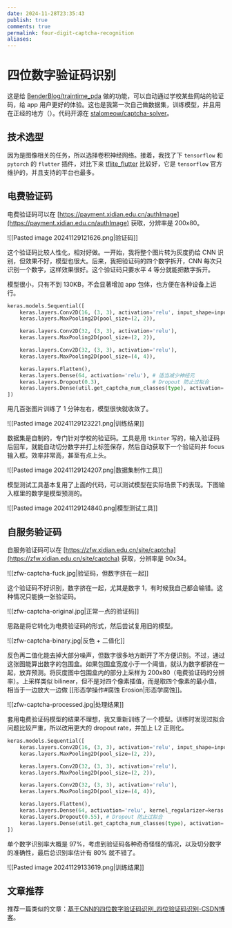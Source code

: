 ```yaml
---
date: 2024-11-28T23:35:43
publish: true
comments: true
permalink: four-digit-captcha-recognition
aliases:
---
```


# 四位数字验证码识别

这是给 [BenderBlog/traintime_pda](https://github.com/BenderBlog/traintime_pda) 做的功能，可以自动通过学校某些网站的验证码，给 app 用户更好的体验。这也是我第一次自己做数据集，训练模型，并且用在正经的地方（）。代码开源在 [stalomeow/captcha-solver](https://github.com/stalomeow/captcha-solver)。

## 技术选型

因为是图像相关的任务，所以选择卷积神经网络。接着，我找了下 `tensorflow` 和 `pytorch` 的 `flutter` 插件，对比下来 [tflite_flutter](https://pub.dev/packages/tflite_flutter) 比较好，它是 `tensorflow` 官方维护的，并且支持的平台也最多。

## 电费验证码

电费验证码可以在 [https://payment.xidian.edu.cn/authImage](https://payment.xidian.edu.cn/authImage) 获取，分辨率是 200x80。

![[Pasted image 20241129121626.png|验证码]]

这个验证码比较人性化，相对好做。一开始，我将整个图片转为灰度扔给 CNN 识别，但效果不好，模型也很大。后来，我把验证码的四个数字拆开，CNN 每次只识别一个数字，这样效果很好。这个验证码只要水平 4 等分就能把数字拆开。

模型很小，只有不到 130KB，不会显著增加 app 包体，也方便在各种设备上运行。

``` python
keras.models.Sequential([
    keras.layers.Conv2D(16, (3, 3), activation='relu', input_shape=input_shape),
    keras.layers.MaxPooling2D(pool_size=(2, 2)),

    keras.layers.Conv2D(32, (3, 3), activation='relu'),
    keras.layers.MaxPooling2D(pool_size=(2, 2)),

    keras.layers.Conv2D(32, (3, 3), activation='relu'),
    keras.layers.MaxPooling2D(pool_size=(4, 4)),

    keras.layers.Flatten(),
    keras.layers.Dense(64, activation='relu'), # 适当减少神经元
    keras.layers.Dropout(0.3),                 # Dropout 防止过拟合
    keras.layers.Dense(util.get_captcha_num_classes(type), activation='softmax')
])
```

用几百张图片训练了 1 分钟左右，模型很快就收敛了。

![[Pasted image 20241129123221.png|训练结果]]

数据集是自制的，专门针对学校的验证码。工具是用 `tkinter` 写的，输入验证码后回车，就能自动切分数字并打上标签保存，然后自动获取下一个验证码并 focus 输入框。效率非常高，甚至有点上头。

![[Pasted image 20241129124207.png|数据集制作工具]]

模型测试工具基本复用了上面的代码，可以测试模型在实际场景下的表现。下图输入框里的数字是模型预测的。

![[Pasted image 20241129124840.png|模型测试工具]]

## 自服务验证码

自服务验证码可以在 [https://zfw.xidian.edu.cn/site/captcha](https://zfw.xidian.edu.cn/site/captcha) 获取，分辨率是 90x34。

![[zfw-captcha-fuck.jpg|验证码，但数字挤在一起]]

这个验证码不好识别，数字挤在一起，尤其是数字 1，有时候我自己都会输错。这种情况只能换一张验证码。

![[zfw-captcha-original.jpg|正常一点的验证码]]

思路是将它转化为电费验证码的形式，然后尝试复用旧的模型。

![[zfw-captcha-binary.jpg|反色 + 二值化]]

反色再二值化能去掉大部分噪声，但数字很多地方断开了不方便识别。不过，通过这张图能算出数字的包围盒。如果包围盒宽度小于一个阈值，就认为数字都挤在一起，放弃预测。将灰度图中包围盒内的部分上采样为 200x80（电费验证码的分辨率）。上采样类似 bilinear，但不是对四个像素插值，而是取四个像素的最小值，相当于一边放大一边做 [[形态学操作#腐蚀 Erosion|形态学腐蚀]]。

![[zfw-captcha-processed.jpg|处理结果]]

套用电费验证码模型的结果不理想，我又重新训练了一个模型。训练时发现过拟合问题比较严重，所以改用更大的 dropout rate，并加上 L2 正则化。

``` python
keras.models.Sequential([
    keras.layers.Conv2D(16, (3, 3), activation='relu', input_shape=input_shape),
    keras.layers.MaxPooling2D(pool_size=(2, 2)),

    keras.layers.Conv2D(32, (3, 3), activation='relu'),
    keras.layers.MaxPooling2D(pool_size=(2, 2)),

    keras.layers.Conv2D(32, (3, 3), activation='relu'),
    keras.layers.MaxPooling2D(pool_size=(4, 4)),

    keras.layers.Flatten(),
    keras.layers.Dense(64, activation='relu', kernel_regularizer=keras.regularizers.l2(0.06)), # L2 正则化防止过拟合
    keras.layers.Dropout(0.55), # Dropout 防止过拟合
    keras.layers.Dense(util.get_captcha_num_classes(type), activation='softmax')
])
```

单个数字识别率大概是 97%，考虑到验证码各种奇奇怪怪的情况，以及切分数字的准确性，最后总识别率估计有 80% 就不错了。

![[Pasted image 20241129133619.png|训练结果]]

## 文章推荐

推荐一篇类似的文章：[基于CNN的四位数字验证码识别_四位验证码识别-CSDN博客](https://blog.csdn.net/Ephemeroptera/article/details/89478727)。
